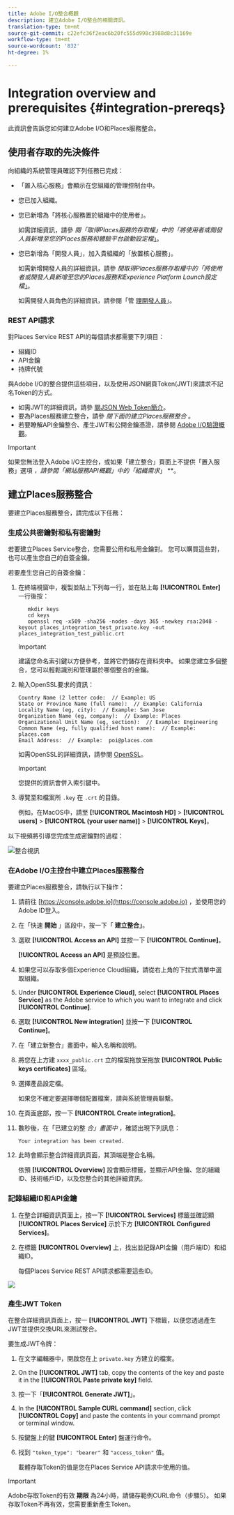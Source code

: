 ```yaml
---
title: Adobe I/O整合概觀
description: 建立Adobe I/O整合的相關資訊。
translation-type: tm+mt
source-git-commit: c22efc36f2eac6b20fc555d998c3988d8c31169e
workflow-type: tm+mt
source-wordcount: '832'
ht-degree: 1%

---
```



# Integration overview and prerequisites {#integration-prereqs}

此資訊會告訴您如何建立Adobe I/O和Places服務整合。

## 使用者存取的先決條件

向組織的系統管理員確認下列任務已完成：

* 「置入核心服務」會顯示在您組織的管理控制台中。
* 您已加入組織。
* 您已新增為「將核心服務置於組織中的使用者」。

   如需詳細資訊，請參 *閱「取得Places服務的存取權」中的「將使用者或開發人員新增至您的Places服務和體驗平台啟動設定檔*[」](/help/places-gain-access.md)。

* 您已新增為「開發人員」，加入貴組織的「放置核心服務」。

   如需新增開發人員的詳細資訊，請參 *閱取得Places服務存取權中的「將使用者或開發人員新增至您的Places服務和Experience Platform Launch設定檔*[」](/help/places-gain-access.md)。

   如需開發人員角色的詳細資訊，請參閱「管 [理開發人員](https://helpx.adobe.com/tw/enterprise/using/manage-developers.html)」。

### REST API請求

對Places Service REST API的每個請求都需要下列項目：

* 組織ID
* API金鑰
* 持牌代號

與Adobe I/O的整合提供這些項目，以及使用JSON網頁Token(JWT)來請求不記名Token的方式。

* 如需JWT的詳細資訊，請參 [閱JSON Web Token簡介](https://jwt.io/introduction/)。
* 要為Places服務建立整合，請參 *閱下面的建立Places服務整合* 。
* 若要瞭解API金鑰整合、產生JWT和公開金鑰憑證，請參閱 [Adobe I/O驗證概觀](https://www.adobe.io/apis/cloudplatform/console/authentication/gettingstarted.html)。

>[!IMPORTANT]
>
>如果您無法登入Adobe I/O主控台，或如果「建立整合」頁面上不提供「置入服務」選項 *，請參閱「網站服務API概觀」中的「組織需求*」 **[](/help/web-service-api/places-web-services.md)。

## 建立Places服務整合

要建立Places服務整合，請完成以下任務：

### 生成公共密鑰對和私有密鑰對

若要建立Places Service整合，您需要公用和私用金鑰對。 您可以購買這些對，也可以產生您自己的自簽金鑰。

若要產生您自己的自簽金鑰：

1. 在終端視窗中，複製並貼上下列每一行，並在貼上每 **[!UICONTROL Enter]** 一行後按：

   ```text
      mkdir keys
      cd keys
      openssl req -x509 -sha256 -nodes -days 365 -newkey rsa:2048 -keyout places_integration_test_private.key -out    places_integration_test_public.crt
   ```

   >[!IMPORTANT]
   >
   >建議您命名索引鍵以方便參考，並將它們儲存在資料夾中。 如果您建立多個整合，您可以輕鬆識別和管理屬於哪個整合的金鑰。

1. 輸入OpenSSL要求的資訊：

   ```text
   Country Name (2 letter code:  // Example: US
   State or Province Name (full name):  // Example: California
   Locality Name (eg, city):  // Example: San Jose
   Organization Name (eg, company):  // Example: Places
   Organizational Unit Name (eg, section):  // Example: Engineering
   Common Name (eg, fully qualified host name):  // Example: places.com
   Email Address:  // Example:  poi@places.com
   ```

   如需OpenSSL的詳細資訊，請參閱 [OpenSSL](https://www.openssl.org/)。

   >[!IMPORTANT]
   >
   >您提供的資訊會併入索引鍵中。

1. 導覽至和檔案所 `.key` 在 `.crt` 的目錄。

   例如，在MacOS中，請至 **[!UICONTROL Macintosh HD]** > **[!UICONTROL users]** > **[!UICONTROL (your user name)]** > **[!UICONTROL Keys]**。

以下視頻將引導您完成生成密鑰對的過程：

![整合視訊](/help/assets/places_integration_video.gif)

### 在Adobe I/O主控台中建立Places服務整合

要建立Places服務整合，請執行以下操作：

1. 請前往 [https://console.adobe.io](https://console.adobe.io) ，並使用您的Adobe ID登入。
1. 在「快速 **開始** 」區段中，按一下「 **建立整合」**。
1. 選取 **[!UICONTROL Access an API]** 並按一下 **[!UICONTROL Continue]**。

   **[!UICONTROL Access an API]** 是預設位置。

1. 如果您可以存取多個Experience Cloud組織，請從右上角的下拉式清單中選取組織。
1. Under **[!UICONTROL Experience Cloud]**, select **[!UICONTROL Places Service]** as the Adobe service to which you want to integrate and click **[!UICONTROL Continue]**.
1. 選取 **[!UICONTROL New integration]** 並按一下 **[!UICONTROL Continue]**。
1. 在「建立新整合」畫面中，輸入名稱和說明。
1. 將您在上方建 `xxxx_public.crt` 立的檔案拖放至拖放 **[!UICONTROL Public keys certificates]** 區域。
1. 選擇產品設定檔。

   如果您不確定要選擇哪個配置檔案，請與系統管理員聯繫。
1. 在頁面底部，按一下 **[!UICONTROL Create integration]**。
1. 數秒後，在「已建立的整 *合」畫面中* ，確認出現下列訊息：

   `Your integration has been created.`

1. 此時會顯示整合詳細資訊頁面，其頂端是整合名稱。

   依預 **[!UICONTROL Overview]** 設會顯示標籤，並顯示API金鑰、您的組織ID、技術帳戶ID，以及您整合的其他詳細資訊。

### 記錄組織ID和API金鑰

1. 在整合詳細資訊頁面上，按一下 **[!UICONTROL Services]** 標籤並確認顯 **[!UICONTROL Places Service]** 示於下方 **[!UICONTROL Configured Services]**。
1. 在標籤 **[!UICONTROL Overview]** 上，找出並記錄API金鑰（用戶端ID）和組織ID。

   每個Places Service REST API請求都需要這些ID。

![](/help/assets/places_orgid_api-key.png)

### 產生JWT Token

在整合詳細資訊頁面上，按一 **[!UICONTROL JWT]** 下標籤，以便您透過產生JWT並提供交換URL來測試整合。

要生成JWT令牌：

1. 在文字編輯器中，開啟您在上 `private.key` 方建立的檔案。
1. On the **[!UICONTROL JWT]** tab, copy the contents of the key and paste it in the **[!UICONTROL Paste private key]** field.
1. 按一下「**[!UICONTROL Generate JWT]**」。
1. In the **[!UICONTROL Sample CURL command]** section, click **[!UICONTROL Copy]** and paste the contents in your command prompt or terminal window.
1. 按鍵盤上的鍵 **[!UICONTROL Enter]** 盤運行命令。
1. 找到 `"token_type": "bearer"` 和 `"access_token"` 值。

   載體存取Token的值是您在Places Service API請求中使用的值。

>[!IMPORTANT]
>
>Adobe存取Token的有效 **期限** 為24小時，請儲存範例CURL命令（步驟5）。 如果存取Token不再有效，您需要重新產生Token。